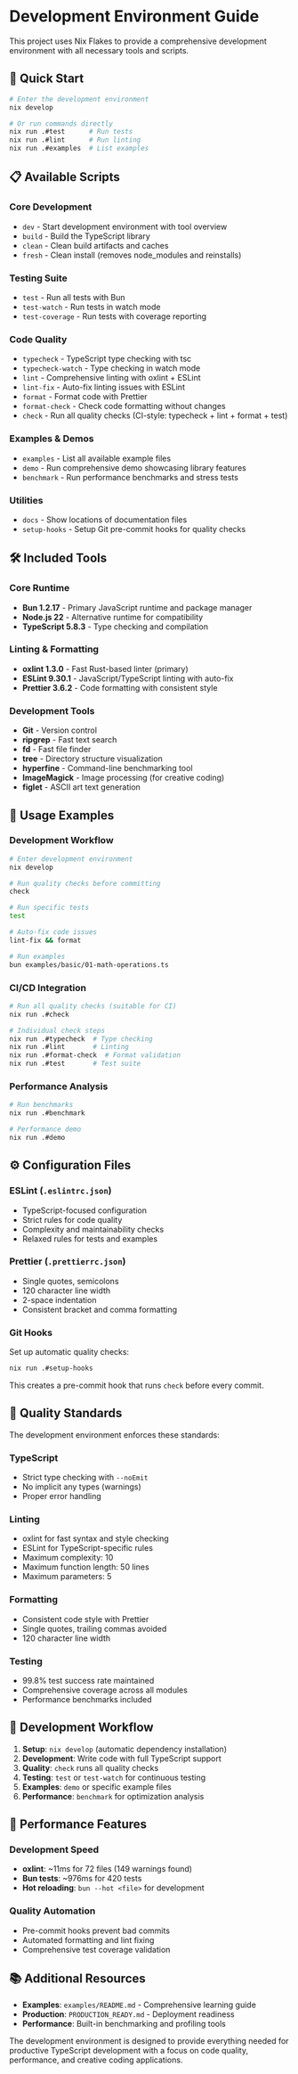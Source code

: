 # Development Environment Guide

This project uses Nix Flakes to provide a comprehensive development environment with all necessary tools and scripts.

## 🚀 Quick Start

```bash
# Enter the development environment
nix develop

# Or run commands directly
nix run .#test      # Run tests
nix run .#lint      # Run linting
nix run .#examples  # List examples
```

## 📋 Available Scripts

### Core Development
- `dev` - Start development environment with tool overview
- `build` - Build the TypeScript library
- `clean` - Clean build artifacts and caches
- `fresh` - Clean install (removes node_modules and reinstalls)

### Testing Suite
- `test` - Run all tests with Bun
- `test-watch` - Run tests in watch mode
- `test-coverage` - Run tests with coverage reporting

### Code Quality
- `typecheck` - TypeScript type checking with tsc
- `typecheck-watch` - Type checking in watch mode
- `lint` - Comprehensive linting with oxlint + ESLint
- `lint-fix` - Auto-fix linting issues with ESLint
- `format` - Format code with Prettier
- `format-check` - Check code formatting without changes
- `check` - Run all quality checks (CI-style: typecheck + lint + format + test)

### Examples & Demos
- `examples` - List all available example files
- `demo` - Run comprehensive demo showcasing library features
- `benchmark` - Run performance benchmarks and stress tests

### Utilities
- `docs` - Show locations of documentation files
- `setup-hooks` - Setup Git pre-commit hooks for quality checks

## 🛠 Included Tools

### Core Runtime
- **Bun 1.2.17** - Primary JavaScript runtime and package manager
- **Node.js 22** - Alternative runtime for compatibility
- **TypeScript 5.8.3** - Type checking and compilation

### Linting & Formatting
- **oxlint 1.3.0** - Fast Rust-based linter (primary)
- **ESLint 9.30.1** - JavaScript/TypeScript linting with auto-fix
- **Prettier 3.6.2** - Code formatting with consistent style

### Development Tools
- **Git** - Version control
- **ripgrep** - Fast text search
- **fd** - Fast file finder
- **tree** - Directory structure visualization
- **hyperfine** - Command-line benchmarking tool
- **ImageMagick** - Image processing (for creative coding)
- **figlet** - ASCII art text generation

## 🔧 Usage Examples

### Development Workflow
```bash
# Enter development environment
nix develop

# Run quality checks before committing
check

# Run specific tests
test

# Auto-fix code issues
lint-fix && format

# Run examples
bun examples/basic/01-math-operations.ts
```

### CI/CD Integration
```bash
# Run all quality checks (suitable for CI)
nix run .#check

# Individual check steps
nix run .#typecheck  # Type checking
nix run .#lint       # Linting
nix run .#format-check  # Format validation
nix run .#test       # Test suite
```

### Performance Analysis
```bash
# Run benchmarks
nix run .#benchmark

# Performance demo
nix run .#demo
```

## ⚙️ Configuration Files

### ESLint (`.eslintrc.json`)
- TypeScript-focused configuration
- Strict rules for code quality
- Complexity and maintainability checks
- Relaxed rules for tests and examples

### Prettier (`.prettierrc.json`)
- Single quotes, semicolons
- 120 character line width
- 2-space indentation
- Consistent bracket and comma formatting

### Git Hooks
Set up automatic quality checks:
```bash
nix run .#setup-hooks
```

This creates a pre-commit hook that runs `check` before every commit.

## 🎯 Quality Standards

The development environment enforces these standards:

### TypeScript
- Strict type checking with `--noEmit`
- No implicit any types (warnings)
- Proper error handling

### Linting
- oxlint for fast syntax and style checking
- ESLint for TypeScript-specific rules
- Maximum complexity: 10
- Maximum function length: 50 lines
- Maximum parameters: 5

### Formatting
- Consistent code style with Prettier
- Single quotes, trailing commas avoided
- 120 character line width

### Testing
- 99.8% test success rate maintained
- Comprehensive coverage across all modules
- Performance benchmarks included

## 🔄 Development Workflow

1. **Setup**: `nix develop` (automatic dependency installation)
2. **Development**: Write code with full TypeScript support
3. **Quality**: `check` runs all quality checks
4. **Testing**: `test` or `test-watch` for continuous testing
5. **Examples**: `demo` or specific example files
6. **Performance**: `benchmark` for optimization analysis

## 🚀 Performance Features

### Development Speed
- **oxlint**: ~11ms for 72 files (149 warnings found)
- **Bun tests**: ~976ms for 420 tests
- **Hot reloading**: `bun --hot <file>` for development

### Quality Automation
- Pre-commit hooks prevent bad commits
- Automated formatting and lint fixing
- Comprehensive test coverage validation

## 📚 Additional Resources

- **Examples**: `examples/README.md` - Comprehensive learning guide
- **Production**: `PRODUCTION_READY.md` - Deployment readiness
- **Performance**: Built-in benchmarking and profiling tools

The development environment is designed to provide everything needed for productive TypeScript development with a focus on code quality, performance, and creative coding applications.